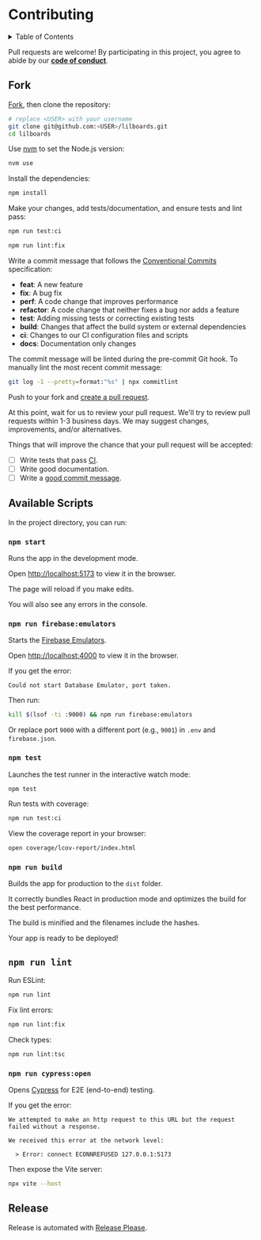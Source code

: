 # Contributing

<details>
<summary>Table of Contents</summary>

- [Fork](#fork)
- [Available Scripts](#available-scripts)
  - [`npm start`](#npm-start)
  - [`npm run firebase:emulators`](#npm-run-firebaseemulators)
  - [`npm test`](#npm-test)
  - [`npm run build`](#npm-run-build)
- [`npm run lint`](#npm-run-lint)
  - [`npm run cypress:open`](#npm-run-cypressopen)
- [Release](#release)

</details>

Pull requests are welcome! By participating in this project, you
agree to abide by our **[code of conduct]**.

[code of conduct]: https://github.com/lilboards/.github/blob/master/CODE_OF_CONDUCT.md

## Fork

[Fork], then clone the repository:

[fork]: https://github.com/lilboards/lilboards/fork

```sh
# replace <USER> with your username
git clone git@github.com:<USER>/lilboards.git
cd lilboards
```

Use [nvm](https://github.com/nvm-sh/nvm#intro) to set the Node.js version:

```sh
nvm use
```

Install the dependencies:

```sh
npm install
```

Make your changes, add tests/documentation, and ensure tests and lint pass:

```sh
npm run test:ci
```

```sh
npm run lint:fix
```

Write a commit message that follows the [Conventional Commits][commit] specification:

- **feat**: A new feature
- **fix**: A bug fix
- **perf**: A code change that improves performance
- **refactor**: A code change that neither fixes a bug nor adds a feature
- **test**: Adding missing tests or correcting existing tests
- **build**: Changes that affect the build system or external dependencies
- **ci**: Changes to our CI configuration files and scripts
- **docs**: Documentation only changes

The commit message will be linted during the pre-commit Git hook.
To manually lint the most recent commit message:

```sh
git log -1 --pretty=format:"%s" | npx commitlint
```

Push to your fork and [create a pull request][pr].

[pr]: https://github.com/lilboards/lilboards/compare/

At this point, wait for us to review your pull request. We'll try to review pull requests within
1-3 business days. We may suggest changes, improvements, and/or alternatives.

Things that will improve the chance that your pull request will be accepted:

- [ ] Write tests that pass [CI].
- [ ] Write good documentation.
- [ ] Write a [good commit message][commit].

[ci]: https://github.com/lilboards/lilboards/actions/workflows/build.yml
[commit]: https://github.com/angular/angular/blob/main/CONTRIBUTING.md#commit

## Available Scripts

In the project directory, you can run:

### `npm start`

Runs the app in the development mode.

Open [http://localhost:5173](http://localhost:5173) to view it in the browser.

The page will reload if you make edits.

You will also see any errors in the console.

### `npm run firebase:emulators`

Starts the [Firebase Emulators](https://firebase.google.com/docs/rules/emulator-setup).

Open [http://localhost:4000](http://localhost:4000) to view it in the browser.

If you get the error:

```
Could not start Database Emulator, port taken.
```

Then run:

```sh
kill $(lsof -ti :9000) && npm run firebase:emulators
```

Or replace port `9000` with a different port (e.g., `9001`) in `.env` and `firebase.json`.

### `npm test`

Launches the test runner in the interactive watch mode:

```sh
npm test
```

Run tests with coverage:

```sh
npm run test:ci
```

View the coverage report in your browser:

```sh
open coverage/lcov-report/index.html
```

### `npm run build`

Builds the app for production to the `dist` folder.

It correctly bundles React in production mode and optimizes the build for the best performance.

The build is minified and the filenames include the hashes.

Your app is ready to be deployed!

## `npm run lint`

Run ESLint:

```sh
npm run lint
```

Fix lint errors:

```sh
npm run lint:fix
```

Check types:

```sh
npm run lint:tsc
```

### `npm run cypress:open`

Opens [Cypress](https://www.cypress.io/) for E2E (end-to-end) testing.

If you get the error:

```
We attempted to make an http request to this URL but the request failed without a response.

We received this error at the network level:

  > Error: connect ECONNREFUSED 127.0.0.1:5173
```

Then expose the Vite server:

```sh
npx vite --host
```

## Release

Release is automated with [Release Please].

[release please]: https://github.com/googleapis/release-please
